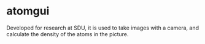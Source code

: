 # atomgui
Developed for research at SDU, it is used to take images with a camera, and calculate the density of the atoms in the picture.

